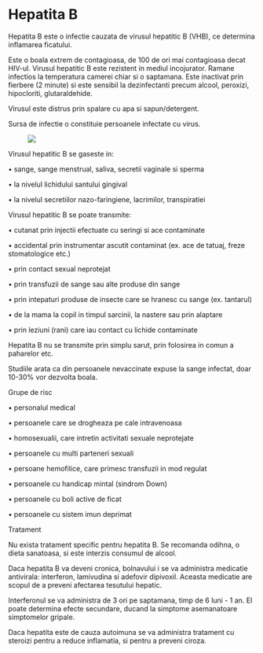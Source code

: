 
# Hepatita B
Hepatita B este o infectie cauzata de virusul hepatitic B (VHB), ce determina inflamarea ficatului.

Este o boala extrem de contagioasa, de 100 de ori mai contagioasa decat HIV-ul. Virusul hepatitic B este rezistent in mediul incojurator. Ramane infectios la temperatura camerei chiar si o saptamana. Este inactivat prin fierbere (2 minute) si este sensibil la dezinfectanti precum alcool, peroxizi, hipocloriti, glutaraldehide.

Virusul este distrus prin spalare cu apa si sapun/detergent.

Sursa de infectie o constituie persoanele infectate cu virus.
<figure class="left"><img src='http://art-zone.ro/userfiles/Hepatita_B.jpg' /></figure>

Virusul hepatitic B se gaseste in:

•  sange, sange menstrual, saliva, secretii vaginale si sperma

•  la nivelul lichidului santului gingival

•  la nivelul secretiilor nazo-faringiene, lacrimilor, transpiratiei

Virusul hepatitic B se poate transmite:

•  cutanat prin injectii efectuate cu seringi si ace contaminate

•  accidental prin instrumentar ascutit contaminat (ex. ace de tatuaj, freze stomatologice etc.)

•  prin contact sexual neprotejat

•  prin transfuzii de sange sau alte produse din sange

•  prin intepaturi produse de insecte care se hranesc cu sange (ex. tantarul)

•  de la mama la copil in timpul sarcinii, la nastere sau prin alaptare

•  prin leziuni (rani) care iau contact cu lichide contaminate

Hepatita B nu se transmite prin simplu sarut, prin folosirea in comun a paharelor etc.

Studiile arata ca din persoanele nevaccinate expuse la sange infectat, doar 10-30% vor dezvolta boala.

Grupe de risc

•  personalul medical

•  persoanele care se drogheaza pe cale intravenoasa

•  homosexualii, care intretin activitati sexuale neprotejate

•  persoanele cu multi parteneri sexuali

•  persoane hemofilice, care primesc transfuzii in mod regulat

•  persoanele cu handicap mintal (sindrom Down)

•  persoanele cu boli active de ficat

•  persoanele cu sistem imun deprimat


Tratament

Nu exista tratament specific pentru hepatita B. Se recomanda odihna, o dieta sanatoasa, si este interzis consumul de alcool.

Daca hepatita B va deveni cronica, bolnavului i se va administra medicatie antivirala: interferon, lamivudina si adefovir dipivoxil. Aceasta medicatie are scopul de a preveni afectarea tesutului hepatic.

Interferonul se va administra de 3 ori pe saptamana, timp de 6 luni - 1 an. El poate determina efecte secundare, ducand la simptome asemanatoare simptomelor gripale.

Daca hepatita este de cauza autoimuna se va administra tratament cu steroizi pentru a reduce inflamatia, si pentru a preveni ciroza.

  
